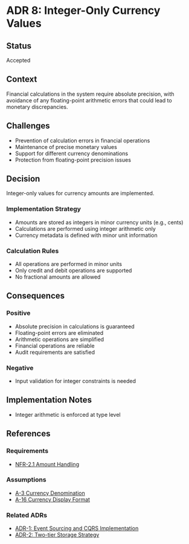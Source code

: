 # ADR 8: Integer-Only Currency Values

## Status
Accepted

## Context
Financial calculations in the system require absolute precision, with avoidance of any floating-point arithmetic errors that could lead to monetary discrepancies.

## Challenges
- Prevention of calculation errors in financial operations
- Maintenance of precise monetary values
- Support for different currency denominations
- Protection from floating-point precision issues

## Decision
Integer-only values for currency amounts are implemented.

### Implementation Strategy
- Amounts are stored as integers in minor currency units (e.g., cents)
- Calculations are performed using integer arithmetic only
- Currency metadata is defined with minor unit information

### Calculation Rules
- All operations are performed in minor units
- Only credit and debit operations are supported
- No fractional amounts are allowed

## Consequences

### Positive
- Absolute precision in calculations is guaranteed
- Floating-point errors are eliminated
- Arithmetic operations are simplified
- Financial operations are reliable
- Audit requirements are satisfied

### Negative
- Input validation for integer constraints is needed

## Implementation Notes
- Integer arithmetic is enforced at type level

## References

### Requirements
- [NFR-2.1 Amount Handling](../requirements/non-functional-requirements.md#nfr-21-amount-handling)

### Assumptions
- [A-3 Currency Denomination](../requirements/assumptions.md#a-3-currency-denomination)
- [A-16 Currency Display Format](../requirements/assumptions.md#a-16-currency-display-format)

### Related ADRs
- [ADR-1: Event Sourcing and CQRS Implementation](ADR-1.md)
- [ADR-2: Two-tier Storage Strategy](ADR-2.md)